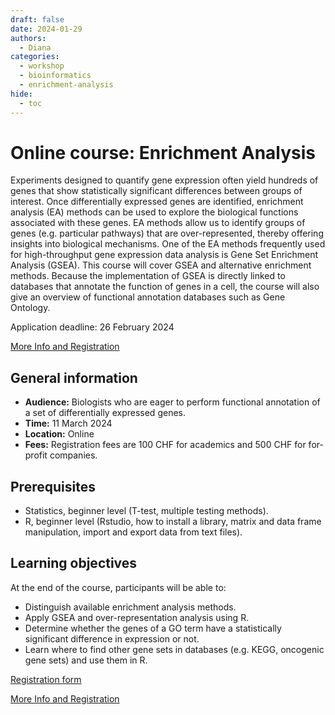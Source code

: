 ```yaml
---
draft: false
date: 2024-01-29
authors:
  - Diana
categories:
  - workshop
  - bioinformatics
  - enrichment-analysis
hide:
  - toc
---
```


# Online course: Enrichment Analysis

Experiments designed to quantify gene expression often yield hundreds of genes that show statistically significant differences between groups of interest. Once differentially expressed genes are identified, enrichment analysis (EA) methods can be used to explore the biological functions associated with these genes. EA methods allow us to identify groups of genes (e.g. particular pathways) that are over-represented, thereby offering insights into biological mechanisms. One of the EA methods frequently used for high-throughput gene expression data analysis is Gene Set Enrichment Analysis (GSEA). This course will cover GSEA and alternative enrichment methods. Because the implementation of GSEA is directly linked to databases that annotate the function of genes in a cell, the course will also give an overview of functional annotation databases such as Gene Ontology.

Application deadline: 26 February 2024

[More Info and Registration](https://www.sib.swiss/training/course/20240311_ENRIC) 

<!-- more -->

## General information 

* __Audience:__ Biologists who are eager to perform functional annotation of a set of differentially expressed genes.
* __Time:__ 11 March 2024
* __Location:__ Online
* __Fees:__ Registration fees are 100 CHF for academics and 500 CHF for for-profit companies.

## Prerequisites

* Statistics, beginner level (T-test, multiple testing methods).
* R, beginner level (Rstudio, how to install a library, matrix and data frame manipulation, import and export data from text files).

## Learning objectives

At the end of the course, participants will be able to:

* Distinguish available enrichment analysis methods.
* Apply GSEA and over-representation analysis using R.
* Determine whether the genes of a GO term have a statistically significant difference in expression or not.
* Learn where to find other gene sets in databases (e.g. KEGG, oncogenic gene sets) and use them in R.

[Registration form](https://www.sib.swiss/training/course-apply/20240311_ENRIC)

[More Info and Registration](https://www.sib.swiss/training/course/20240311_ENRIC) 